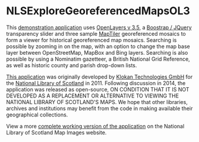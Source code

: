 NLSExploreGeoreferencedMapsOL3
==============================

This <a href="http://geo.nls.uk/maps/dev/NLSExploreGeoreferencedMapsOL3/index.html">demonstration application</a> uses <a href="http://openlayers.org/">OpenLayers v 3.5</a>, a <a href="http://blog.seiyria.com/bootstrap-slider/">Boostrap / JQuery</a> transparency slider and three sample <a href="http://www.maptiler.com/">MapTiler</a> georeferenced mosaics to form a viewer for historical georeferenced map mosaics. Searching is possible by zooming in on the map, with an option to change the map base layer between OpenStreetMap, MapBox and Bing layers. Searching is also possible by using a Nominatim gazetteer, a British National Grid Reference, as well as historic county and parish drop-down lists. 

<a href="http://geo.nls.uk/maps/dev/NLSExploreGeoreferencedMapsOL3/index.html">This application</a> was originally developed by <a href="http://www.klokantech.com/">Klokan Technologies GmbH</a> for the <a href="http://www.nls.uk">National Library of Scotland<a> in 2011. Following discussion in 2014, the application was released as open-source, ON CONDITION THAT IT IS NOT DEVELOPED AS A REPLACEMENT OR ALTERNATIVE TO VIEWING THE NATIONAL LIBRARY OF SCOTLAND'S MAPS. We hope that other libraries, archives and institutions may benefit from the code in making available their geographical collections.

View a more <a href="http://maps.nls.uk/geo/explore/">complete working version of the application</a> on the National Library of Scotland Map Images website.
